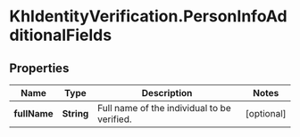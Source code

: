 # KhIdentityVerification.PersonInfoAdditionalFields

## Properties

Name | Type | Description | Notes
------------ | ------------- | ------------- | -------------
**fullName** | **String** | Full name of the individual to be verified. | [optional] 


